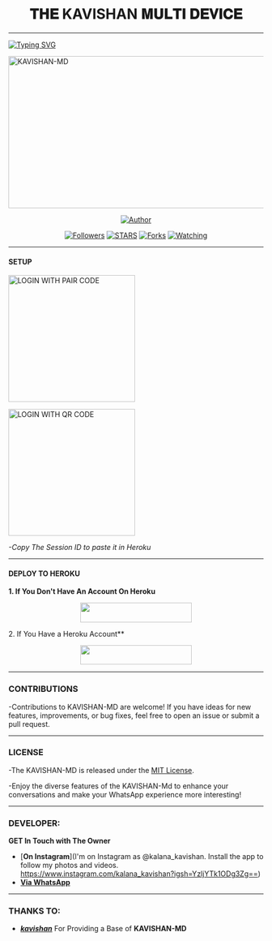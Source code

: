 <h1 align="center"> 𝐓𝐇𝐄 KAVISHAN 𝐌𝐔𝐋𝐓𝐈 𝐃𝐄𝐕𝐈𝐂𝐄  </h1>
<p align="center">  

***
  
<a href="https://git.io/typing-svg"><img src="https://readme-typing-svg.demolab.com?font=Black+Ops+One&size=50&pause=1000&color=1BAFBAFF&center=true&width=910&height=100&lines=THANKS FOR CHOOSING +KAVISHAN-MD;MULTI+DEVICE+WHATSAPP+BOT;CREATED+BY+KAVISHAN+KING;RELEASED+22.2.2024" alt="Typing SVG" /></a>
  </p>
    <img alt="KAVISHAN-MD" width="700" height="300" src="https://telegra.ph/file/ab1f4507649bcc9e50b46.jpg">
<p align="center">
<p align="center">
<a href="https://github.com/Kavishan0/KAVISHAN-MD"><img title="Author" src="https://img.shields.io/badge/KAVISHAN_MD-black?style=for-the-badge&logo=github"></a> 
<p/>
<p align="center">
<a href="https://github.com/KAVISHAN-MD?tab=followers"><img title="Followers" src="https://img.shields.io/github/followers/Kavishan0?label=Followers&style=social"></a>
<a href="https://github.com/Kavishan0/KAVISHAN-MD/stargazers/"><img title="STARS" src="https://img.shields.io/github/stars/Kavishan0/KAVISHAN-MD?&style=social"></a>
<a href="https://github.com/Kavishan0/KAVISHAN-MD/network/members"><img title="Forks" src="https://img.shields.io/github/forks/Kavishan0/KAVISHAN-MD?style=social"></a>
<a href="https://github.com/Kavishan0/KAVISHAN-MD/watchers"><img title="Watching" src="https://img.shields.io/github/watchers/Kavishan0/KAVISHAN-MD?label=Watching&style=social"></a>
  
***

#### SETUP 

<a href="https://kavishan-md-bot-deploy.onrender.com"><img src="https://img.shields.io/badge/LOGIN%20WITH-PAIR%20CODE-blue" alt="LOGIN WITH PAIR CODE" width="250"></a>


<a href="https://kavishan-qr-2.onrender.com/"><img src="https://img.shields.io/badge/LOGIN%20WITH-QR%20CODE-black" alt="LOGIN WITH QR CODE" width="250"></a>
<br>

*-Copy The Session ID to paste it in Heroku*

***

#### DEPLOY TO HEROKU 
**1. If You Don't Have An Account On Heroku**
    <br>
<p align="center"><a href="https://signup.heroku.com">
 <img src="https://img.shields.io/badge/Create%20Account%20Now-blue?style=for-the-badge&logo=heroku" width="220" height="38.45"/></a></p>
2. If You Have a Heroku Account**
    <br>
<p align="center"><a href="https://dashboard.heroku.com/new?template=https://github.com/Kavishan0/KAVISHAN-MD"> <img src="https://img.shields.io/badge/DEPLOY%20NOW-blue?style=for-the-badge&logo=heroku" width="220" height="38.45"/></a></p>


***


### CONTRIBUTIONS 
-Contributions to KAVISHAN-MD are welcome! If you have ideas for new features, improvements, or bug fixes, feel free to open an issue or submit a pull request.

***

### LICENSE 
-The KAVISHAN-MD is released under the [MIT License](https://opensource.org/licenses/MIT).

-Enjoy the diverse features of the KAVISHAN-Md  to enhance your conversations and make your WhatsApp experience more interesting!

***
### DEVELOPER:
**GET In Touch with The Owner**
- [**On Instagram**](I'm on Instagram as @kalana_kavishan. Install the app to follow my photos and videos. https://www.instagram.com/kalana_kavishan?igsh=YzljYTk1ODg3Zg==)
- [**Via WhatsApp**](https://wa.me/94788017991)

***

### THANKS TO:
- [***kavishan***](https://github.com/Kavishan0) For Providing a Base of **KAVISHAN-MD**
